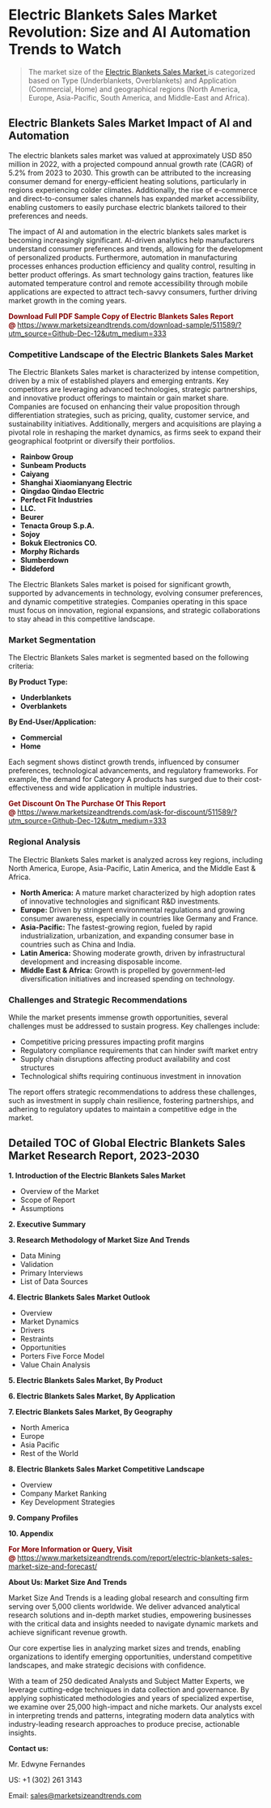 <H1> Electric Blankets Sales Market Revolution: Size and AI Automation Trends to Watch</H1><blockquote><p>The market size of the <a href="https://www.marketsizeandtrends.com/download-sample/511589/?utm_source=Github-Dec-12&amp;utm_medium=333" target="_blank">Electric Blankets Sales Market </a>is categorized based on Type (Underblankets, Overblankets) and Application (Commercial, Home) and geographical regions (North America, Europe, Asia-Pacific, South America, and Middle-East and Africa).</p></blockquote><p><h2>Electric Blankets Sales Market Impact of AI and Automation</h2><p>The electric blankets sales market was valued at approximately USD 850 million in 2022, with a projected compound annual growth rate (CAGR) of 5.2% from 2023 to 2030. This growth can be attributed to the increasing consumer demand for energy-efficient heating solutions, particularly in regions experiencing colder climates. Additionally, the rise of e-commerce and direct-to-consumer sales channels has expanded market accessibility, enabling customers to easily purchase electric blankets tailored to their preferences and needs.</p><p>The impact of AI and automation in the electric blankets sales market is becoming increasingly significant. AI-driven analytics help manufacturers understand consumer preferences and trends, allowing for the development of personalized products. Furthermore, automation in manufacturing processes enhances production efficiency and quality control, resulting in better product offerings. As smart technology gains traction, features like automated temperature control and remote accessibility through mobile applications are expected to attract tech-savvy consumers, further driving market growth in the coming years.</p></p><p><strong><span style="color: #800000;">Download Full PDF Sample Copy of Electric Blankets Sales Report @</span>&nbsp;</strong><a href="https://www.marketsizeandtrends.com/download-sample/511589/?utm_source=Github-Dec-12&amp;utm_medium=333">https://www.marketsizeandtrends.com/download-sample/511589/?utm_source=Github-Dec-12&amp;utm_medium=333</a></p><h3>Competitive Landscape of the Electric Blankets Sales Market</h3><p>The Electric Blankets Sales market is characterized by intense competition, driven by a mix of established players and emerging entrants. Key competitors are leveraging advanced technologies, strategic partnerships, and innovative product offerings to maintain or gain market share. Companies are focused on enhancing their value proposition through differentiation strategies, such as pricing, quality, customer service, and sustainability initiatives. Additionally, mergers and acquisitions are playing a pivotal role in reshaping the market dynamics, as firms seek to expand their geographical footprint or diversify their portfolios.</p><p><strong><p><ul><li>Rainbow Group </li><li> Sunbeam Products </li><li> Caiyang </li><li> Shanghai Xiaomianyang Electric </li><li> Qingdao Qindao Electric </li><li> Perfect Fit Industries </li><li> LLC. </li><li> Beurer </li><li> Tenacta Group S.p.A. </li><li> Sojoy </li><li> Bokuk Electronics CO. </li><li> Morphy Richards </li><li> Slumberdown </li><li> Biddeford</p></li></ul></p></strong></p><p>The Electric Blankets Sales market is poised for significant growth, supported by advancements in technology, evolving consumer preferences, and dynamic competitive strategies. Companies operating in this space must focus on innovation, regional expansions, and strategic collaborations to stay ahead in this competitive landscape.</p><h3>Market Segmentation</h3><p>The Electric Blankets Sales market is segmented based on the following criteria:</p><p><strong>By Product Type:</strong></p><p><strong><p><ul><li>Underblankets </li><li> Overblankets</p></li></ul></p></strong></p><p><strong>By End-User/Application:</strong></p><p><strong><p><ul><li>Commercial </li><li> Home</p></li></ul></p></strong></p><p>Each segment shows distinct growth trends, influenced by consumer preferences, technological advancements, and regulatory frameworks. For example, the demand for Category A products has surged due to their cost-effectiveness and wide application in multiple industries.</p><p><strong><span style="color: #800000;">Get Discount On The Purchase Of This Report @&nbsp;</span></strong><a href="https://www.marketsizeandtrends.com/ask-for-discount/511589/?utm_source=Github-Dec-12&amp;utm_medium=333">https://www.marketsizeandtrends.com/ask-for-discount/511589/?utm_source=Github-Dec-12&amp;utm_medium=333</a></p><h3>Regional Analysis</h3><p>The Electric Blankets Sales market is analyzed across key regions, including North America, Europe, Asia-Pacific, Latin America, and the Middle East &amp; Africa.</p><ul><li><strong>North America:</strong> A mature market characterized by high adoption rates of innovative technologies and significant R&amp;D investments.</li><li><strong>Europe:</strong> Driven by stringent environmental regulations and growing consumer awareness, especially in countries like Germany and France.</li><li><strong>Asia-Pacific:</strong> The fastest-growing region, fueled by rapid industrialization, urbanization, and expanding consumer base in countries such as China and India.</li><li><strong>Latin America:</strong> Showing moderate growth, driven by infrastructural development and increasing disposable income.</li><li><strong>Middle East &amp; Africa:</strong> Growth is propelled by government-led diversification initiatives and increased spending on technology.</li></ul><h3>Challenges and Strategic Recommendations</h3><p>While the market presents immense growth opportunities, several challenges must be addressed to sustain progress. Key challenges include:</p><ul><li>Competitive pricing pressures impacting profit margins</li><li>Regulatory compliance requirements that can hinder swift market entry</li><li>Supply chain disruptions affecting product availability and cost structures</li><li>Technological shifts requiring continuous investment in innovation</li></ul><p>The report offers strategic recommendations to address these challenges, such as investment in supply chain resilience, fostering partnerships, and adhering to regulatory updates to maintain a competitive edge in the market.</p><h2>Detailed TOC of Global Electric Blankets Sales Market Research Report, 2023-2030</h2><p><strong>1. Introduction of the Electric Blankets Sales Market</strong></p><ul><li>Overview of the Market</li><li>Scope of Report</li><li>Assumptions&nbsp;</li></ul><p><strong>2. Executive Summary</strong></p><p><strong>3. Research Methodology of <strong>Market Size And Trends</strong></strong></p><ul><li>Data Mining</li><li>Validation</li><li>Primary Interviews</li><li>List of Data Sources&nbsp;</li></ul><p><strong>4. Electric Blankets Sales Market Outlook</strong></p><ul><li>Overview</li><li>Market Dynamics</li><li>Drivers</li><li>Restraints</li><li>Opportunities</li><li>Porters Five Force Model</li><li>Value Chain Analysis&nbsp;</li></ul><p><strong>5. Electric Blankets Sales Market, By Product</strong></p><p><strong>6. Electric Blankets Sales Market, By Application</strong></p><p><strong>7. Electric Blankets Sales Market, By Geography</strong></p><ul><li>North America</li><li>Europe</li><li>Asia Pacific</li><li>Rest of the World&nbsp;</li></ul><p><strong>8. Electric Blankets Sales Market Competitive Landscape</strong></p><ul><li>Overview</li><li>Company Market Ranking</li><li>Key Development Strategies&nbsp;</li></ul><p><strong>9. Company Profiles</strong></p><p><strong>10. Appendix</strong></p><p><strong><span style="color: #800000;">For More Information or Query, Visit @&nbsp;</span></strong><a href="https://www.marketsizeandtrends.com/report/electric-blankets-sales-market-size-and-forecast/">https://www.marketsizeandtrends.com/report/electric-blankets-sales-market-size-and-forecast/</a></p><p></p><p><strong>About Us:&nbsp;Market Size And Trends</strong></p><p>Market Size And Trends&nbsp;is a leading global research and consulting firm serving over 5,000 clients worldwide. We deliver advanced analytical research solutions and in-depth market studies, empowering businesses with the critical data and insights needed to navigate dynamic markets and achieve significant revenue growth.</p><p>Our core expertise lies in analyzing market sizes and trends, enabling organizations to identify emerging opportunities, understand competitive landscapes, and make strategic decisions with confidence.</p><p>With a team of 250 dedicated Analysts and Subject Matter Experts, we leverage cutting-edge techniques in data collection and governance. By applying sophisticated methodologies and years of specialized expertise, we examine over 25,000 high-impact and niche markets. Our analysts excel in interpreting trends and patterns, integrating modern data analytics with industry-leading research approaches to produce precise, actionable insights.</p><p><strong>Contact us:</strong></p><p>Mr. Edwyne Fernandes</p><p>US: +1 (302) 261 3143</p><p>Email: <a href="mailto:sales@marketsizeandtrends.com">sales@marketsizeandtrends.com</a>&nbsp;</p>
